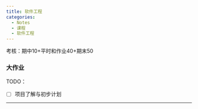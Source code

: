 ```yaml
---
title: 软件工程
categories:
  - Notes
  - 课程
  - 软件工程
---
```

考核：期中10+平时和作业40+期末50

### 大作业

TODO：
- [ ] 项目了解与初步计划


---

